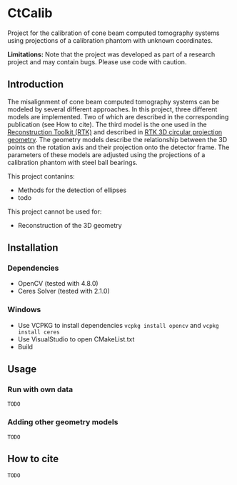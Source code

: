 # CtCalib
Project for the calibration of cone beam computed tomography systems using projections of a calibration phantom with unknown coordinates.

**Limitations:** Note that the project was developed as part of a research project and may contain bugs. Please use code with caution. 

## Introduction
The misalignment of cone beam computed tomography systems can be modeled by several different approaches. In this project, three different models are implemented. Two of which are described in the corresponding publication (see How to cite). The third model is the one used in the  [Reconstruction Toolkit (RTK)](https://www.openrtk.org/) and described in [RTK 3D circular projection geometry](http://www.openrtk.org/Doxygen/DocGeo3D.html). The geometry models describe the relationship between the 3D points on the rotation axis and their projection onto the detector frame. The parameters of these models are adjusted using the projections of a calibration phantom with steel ball bearings.

This project contanins:

- Methods for the detection of ellipses
- todo

This project cannot be used for:
- Reconstruction of the 3D geometry

## Installation
### Dependencies
- OpenCV (tested with 4.8.0)
- Ceres Solver (tested with 2.1.0)
### Windows
- Use VCPKG to install dependencies `vcpkg install opencv` and `vcpkg install ceres`
- Use VisualStudio to open CMakeList.txt
- Build

## Usage
### Run with own data
  	TODO
### Adding other geometry models
	TODO

## How to cite
	TODO
